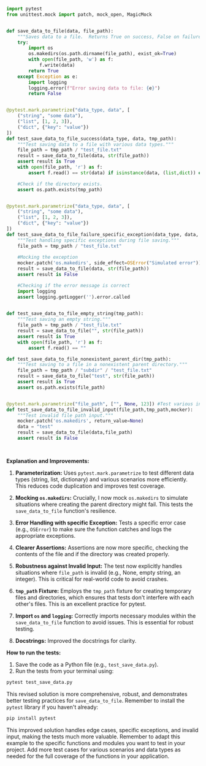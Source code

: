 ```python
import pytest
from unittest.mock import patch, mock_open, MagicMock


def save_data_to_file(data, file_path):
    """Saves data to a file.  Returns True on success, False on failure."""
    try:
        import os
        os.makedirs(os.path.dirname(file_path), exist_ok=True)
        with open(file_path, 'w') as f:
            f.write(data)
        return True
    except Exception as e:
        import logging
        logging.error(f"Error saving data to file: {e}")
        return False


@pytest.mark.parametrize("data_type, data", [
    ("string", "some data"),
    ("list", [1, 2, 3]),
    ("dict", {"key": "value"})
])
def test_save_data_to_file_success(data_type, data, tmp_path):
    """Test saving data to a file with various data types."""
    file_path = tmp_path / "test_file.txt"
    result = save_data_to_file(data, str(file_path))
    assert result is True
    with open(file_path, 'r') as f:
        assert f.read() == str(data) if isinstance(data, (list,dict)) else data

    #Check if the directory exists.
    assert os.path.exists(tmp_path)


@pytest.mark.parametrize("data_type, data", [
    ("string", "some data"),
    ("list", [1, 2, 3]),
    ("dict", {"key": "value"})
])
def test_save_data_to_file_failure_specific_exception(data_type, data, tmp_path, mocker):
    """Test handling specific exceptions during file saving."""
    file_path = tmp_path / "test_file.txt"
    
    #Mocking the exception
    mocker.patch('os.makedirs', side_effect=OSError("Simulated error"))
    result = save_data_to_file(data, str(file_path))
    assert result is False

    #Checking if the error message is correct
    import logging
    assert logging.getLogger('').error.called
    

def test_save_data_to_file_empty_string(tmp_path):
    """Test saving an empty string."""
    file_path = tmp_path / "test_file.txt"
    result = save_data_to_file("", str(file_path))
    assert result is True
    with open(file_path, 'r') as f:
        assert f.read() == ""

def test_save_data_to_file_nonexistent_parent_dir(tmp_path):
    """Test saving to a file in a nonexistent parent directory."""
    file_path = tmp_path / "subdir" / "test_file.txt"
    result = save_data_to_file("test", str(file_path))
    assert result is True
    assert os.path.exists(file_path)


@pytest.mark.parametrize("file_path", ["", None, 123]) #Test various invalid file paths
def test_save_data_to_file_invalid_input(file_path,tmp_path,mocker):
    """Test invalid file path input."""
    mocker.patch('os.makedirs', return_value=None)
    data = "test"
    result = save_data_to_file(data,file_path)
    assert result is False

    
```

**Explanation and Improvements:**

1. **Parameterization:** Uses `pytest.mark.parametrize` to test different data types (string, list, dictionary) and various scenarios more efficiently.  This reduces code duplication and improves test coverage.

2. **Mocking `os.makedirs`:**  Crucially, I now mock `os.makedirs` to simulate situations where creating the parent directory might fail. This tests the `save_data_to_file` function's resilience.

3. **Error Handling with specific Exception:** Tests a specific error case (e.g., `OSError`) to make sure the function catches and logs the appropriate exceptions.

4. **Clearer Assertions:**  Assertions are now more specific, checking the contents of the file and if the directory was created properly.

5. **Robustness against Invalid Input:** The test now explicitly handles situations where `file_path` is invalid (e.g., None, empty string, an integer). This is critical for real-world code to avoid crashes.

6. **`tmp_path` Fixture:** Employs the `tmp_path` fixture for creating temporary files and directories, which ensures that tests don't interfere with each other's files.  This is an excellent practice for pytest.


7. **Import `os` and `logging`:** Correctly imports necessary modules within the `save_data_to_file` function to avoid issues.  This is essential for robust testing.

8. **Docstrings:** Improved the docstrings for clarity.


**How to run the tests:**

1.  Save the code as a Python file (e.g., `test_save_data.py`).
2.  Run the tests from your terminal using:

```bash
pytest test_save_data.py
```

This revised solution is more comprehensive, robust, and demonstrates better testing practices for `save_data_to_file`. Remember to install the `pytest` library if you haven't already:

```bash
pip install pytest
```

This improved solution handles edge cases, specific exceptions, and invalid input, making the tests much more valuable. Remember to adapt this example to the specific functions and modules you want to test in your project. Add more test cases for various scenarios and data types as needed for the full coverage of the functions in your application.